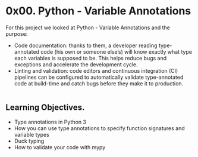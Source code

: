 # 0x00. Python - Variable Annotations

For this project we looked at Python - Variable Annotations and the purpose:
* Code documentation: thanks to them, a developer reading type-annotated code (his own or someone else’s) will know exactly what type each variables is supposed to be. This helps reduce bugs and exceptions and accelerate the development cycle.
* Linting and validation: code editors and continuous integration (CI) pipelines can be configured to automatically validate type-annotated code at build-time and catch bugs before they make it to production.

<p><img src="https://i.redd.it/y9y25tefi5401.png" alt="" loading="lazy" style=""></p>

## Learning Objectives.

* Type annotations in Python 3
* How you can use type annotations to specify function signatures and variable types
* Duck typing
* How to validate your code with mypy
